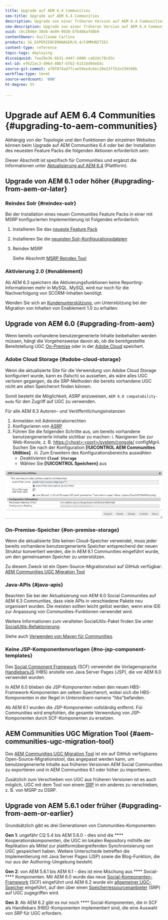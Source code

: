 ```yaml
---
title: Upgrade auf AEM 6.4 Communities
seo-title: Upgrade auf AEM 6.4 Communities
description: Upgrade von einer früheren Version auf AEM 6.4 Communities
seo-description: Upgrade von einer früheren Version auf AEM 6.4 Communities
uuid: c6c2846e-38d4-4e99-9038-bfb486afd8b9
contentOwner: Guillaume Carlino
products: SG_EXPERIENCEMANAGER/6.4/COMMUNITIES
content-type: reference
topic-tags: deploying
discoiquuid: 7aa28e36-6b31-4447-b800-cab2dc78c93c
exl-id: ef622ac3-d96d-48bf-bfb2-61516d9deb5c
source-git-commit: a70f874ad7fcae59ee4c6ec20e23ffb2e339590b
workflow-type: tm+mt
source-wordcount: '680'
ht-degree: 5%

---
```


# Upgrade auf AEM 6.4 Communities {#upgrading-to-aem-communities}

Abhängig von der Topologie und den Funktionen der einzelnen Websites können beim Upgrade auf AEM Communities 6.4 oder bei der Installation des neuesten Feature Packs die folgenden Aktionen erforderlich sein:

Dieser Abschnitt ist spezifisch für Communities und ergänzt die Informationen unter [Aktualisierung auf AEM 6.4](../../help/sites-deploying/upgrade.md) (Plattform).

## Upgrade von AEM 6.1 oder höher {#upgrading-from-aem-or-later}

### Reindex Solr {#reindex-solr}

Bei der Installation eines neuen Communities Feature Packs in einer mit MSRP konfigurierten Implementierung ist Folgendes erforderlich:

1. Installieren Sie das [neueste Feature Pack](deploy-communities.md#latestfeaturepack)
2. Installieren Sie die [neuesten Solr-Konfigurationsdateien](msrp.md#upgrading)
3. Reindex MSRP

   Siehe Abschnitt [MSRP Reindex Tool](msrp.md#msrp-reindex-tool)

### Aktivierung 2.0 {#enablement}

Ab AEM 6.3 speichern die Aktivierungsfunktionen keine Reporting-Informationen mehr in MySQL. MySQL wird nur noch für die Nachverfolgung von SCORM-Inhalten benötigt.

Wenden Sie sich an [Kundenunterstützung](https://helpx.adobe.com/de/marketing-cloud/contact-support.html), um Unterstützung bei der Migration von Inhalten von Enablement 1.0 zu erhalten.

## Upgrade von AEM 6.0 {#upgrading-from-aem}

Wenn bereits vorhandene benutzergenerierte Inhalte beibehalten werden müssen, hängt die Vorgehensweise davon ab, ob die bereitgestellte Bereitstellung UGC [On-Premise](#on-premise-storage) oder in der [Adobe Cloud](#adobe-cloud-storage) speichert.

### Adobe Cloud Storage {#adobe-cloud-storage}

Wenn die aktualisierte Site für die Verwendung von Adobe Cloud Storage konfiguriert wurde, kann es (falsch) so aussehen, als wäre alles UGC verloren gegangen, da die SRP-Methoden die bereits vorhandene UGC nicht am alten Speicherort finden können.

Somit besteht die Möglichkeit, ASRP anzuweisen, `AEM 6.0 compatability-mode` für den Zugriff auf UGC zu verwenden.

Für alle AEM 6.3 Autoren- und Veröffentlichungsinstanzen

1. Anmelden mit Administratorrechten
2. Konfigurieren von [ASRP](asrp.md)
3. Führen Sie die folgenden Schritte aus, um bereits vorhandene benutzergenerierte Inhalte sichtbar zu machen:
i. Navigieren Sie zur Web-Konsole, z. B.
   [https://&lt;host>:&lt;port>/system/console/](http://localhost:4502/system/console/configMgr)
configMgrii. Suchen Sie nach der Konfiguration **[!UICONTROL AEM Communities Utilities]** .
iii. Zum Erweitern des Konfigurationsbereichs auswählen
   * *Deaktivieren* **`Cloud Storage`**
   * Wählen Sie **[!UICONTROL Speichern]** aus

![chlimage_1-126](assets/chlimage_1-126.png)

### On-Premise-Speicher {#on-premise-storage}

Wenn die aktualisierte Site keinen Cloud-Speicher verwendet, muss jeder bereits vorhandene benutzergenerierte Speicher entsprechend der neuen Struktur konvertiert werden, die in AEM 6.1 Communities eingeführt wurde, um den gemeinsamen Speicher zu unterstützen.

Zu diesem Zweck ist ein Open-Source-Migrationstool auf GitHub verfügbar:\
[AEM Communities UGC Migration Tool](https://github.com/Adobe-Marketing-Cloud/communities-ugc-migration)

### Java-APIs {#java-apis}

Beachten Sie bei der Aktualisierung von AEM 6.0 Social Communities auf AEM 6.3 Communities, dass viele APIs in verschiedene Pakete neu organisiert wurden. Die meisten sollten leicht gelöst werden, wenn eine IDE zur Anpassung von Communities-Funktionen verwendet wird.

Weitere Informationen zum veralteten SocialUtils-Paket finden Sie unter [SocialUtils-Refaktorierung](socialutils.md).

Siehe auch [Verwenden von Maven für Communities](maven.md).

### Keine JSP-Komponentenvorlagen {#no-jsp-component-templates}

Das [Social Component Framework](scf.md) (SCF) verwendet die Vorlagensprache [HandlebarsJS](https://handlebarsjs.com/) (HBS) anstelle von Java Server Pages (JSP), die vor AEM 6.0 verwendet wurden.

In AEM 6.0 blieben die JSP-Komponenten neben den neuen HBS-Framework-Komponenten am selben Speicherort, wobei sich die HBS-Komponenten in der Regel in Unterordnern namens &quot;hbs&quot;befanden.

Ab AEM 6.1 wurden die JSP-Komponenten vollständig entfernt. Für Communities wird empfohlen, die gesamte Verwendung von JSP-Komponenten durch SCF-Komponenten zu ersetzen.

## AEM Communities UGC Migration Tool {#aem-communities-ugc-migration-tool}

Das [AEM Communities UGC Migration Tool](https://github.com/Adobe-Marketing-Cloud/communities-ugc-migration) ist ein auf GitHub verfügbares Open-Source-Migrationstool, das angepasst werden kann, um benutzergenerierte Inhalte aus früheren Versionen AEM Social Communities zu exportieren und in AEM Communities 6.1 oder höher zu importieren.

Zusätzlich zum Verschieben von UGC aus früheren Versionen ist es auch möglich, UGC mit dem Tool von einem [SRP](working-with-srp.md) in ein anderes zu verschieben, z. B. von MSRP zu DSRP.

## Upgrade von AEM 5.6.1 oder früher {#upgrading-from-aem-or-earlier}

Grundsätzlich gibt es drei Generationen von Communities-Komponenten:

**Gen 1**: ungefähr CQ 5.4 bis AEM 5.6.0 - dies sind die  **** Kooperationskomponenten, die UGC im lokalen Repository mithilfe der Replikation als Mittel zur plattformübergreifenden Synchronisierung von UGC gespeichert haben. Weitere Unterschiede betreffen die Implementierung mit Java Server Pages (JSP) sowie die Blog-Funktion, die nur aus der Authoring-Umgebung besteht.

**Gen 2**: von AEM 5.6.1 bis AEM 6.1 - dies ist eine Mischung aus  **** Social- **** Komponenten. Mit AEM 6.0 wurde das neue [Social-Komponenten-Framework](scf.md) (SCF) eingeführt und AEM 6.2 wurde ein [allgemeiner UGC-Speicher](working-with-srp.md) eingeführt, auf den über einen [Speicherressourcenanbieter](srp.md) (SRP) auf UGC zugegriffen wird.

**Gen 3**: Ab AEM 6.2 gibt es nur noch  **** Social-Komponenten, die in SCF als Handlebars (HBS)-Komponenten implementiert sind, die eine Auswahl von SRP für UGC erfordern.
